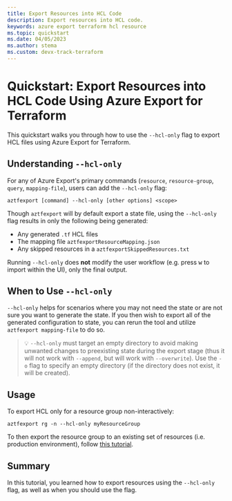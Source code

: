 ```yaml
---
title: Export Resources into HCL Code
description: Export resources into HCL code.
keywords: azure export terraform hcl resource
ms.topic: quickstart
ms.date: 04/05/2023
ms.author: stema
ms.custom: devx-track-terraform
---
```

# Quickstart: Export Resources into HCL Code Using Azure Export for Terraform
This quickstart walks you through how to use the `--hcl-only` flag to export HCL files using Azure Export for Terraform.

## Understanding `--hcl-only`
For any of Azure Export's primary commands (`resource`, `resource-group`, `query`, `mapping-file`), users can add the `--hcl-only` flag:
```terminal
aztfexport [command] --hcl-only [other options] <scope>
```
Though `aztfexport` will by default export a state file, using the `--hcl-only` flag results in only the following being generated:
- Any generated `.tf` HCL files
- The mapping file `aztfexportResourceMapping.json`
- Any skipped resources in a `aztfexportSkippedResources.txt`

Running `--hcl-only` does **not** modify the user workflow (e.g. press <kbd>w</kbd> to import within the UI), only the final output.
## When to Use `--hcl-only`
`--hcl-only` helps for scenarios where you may not need the state or are not sure you want to generate the state. If you then wish to export all of the generated configuration to state, you can rerun the tool and utilize `aztfexport mapping-file` to do so.  
> 💡 `--hcl-only` must target an empty directory to avoid making unwanted changes to preexisting state during the export stage (thus it will not work with `--append`, but will work with `--overwrite`). Use the `-o` flag to specify an empty directory (if the directory does not exist, it will be created).

## Usage
To export HCL only for a resource group non-interactively:
```console
aztfexport rg -n --hcl-only myResourceGroup
```
To then export the resource group to an existing set of resources (i.e. production environment), follow [this tutorial](aztfexport-ht2.md#export-azure-resources-to-an-existing-terraform-environment).

## Summary
In this tutorial, you learned how to export resources using the `--hcl-only` flag, as well as when you should use the flag.